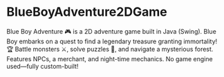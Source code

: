 # BlueBoyAdventure2DGame
Blue Boy Adventure 🎮 is a 2D adventure game built in Java (Swing). Blue Boy embarks on a quest to find a legendary treasure granting immortality! 🏆 Battle monsters ⚔️, solve puzzles 🧩, and navigate a mysterious forest. Features NPCs, a merchant, and night-time mechanics. No game engine used—fully custom-built! 
